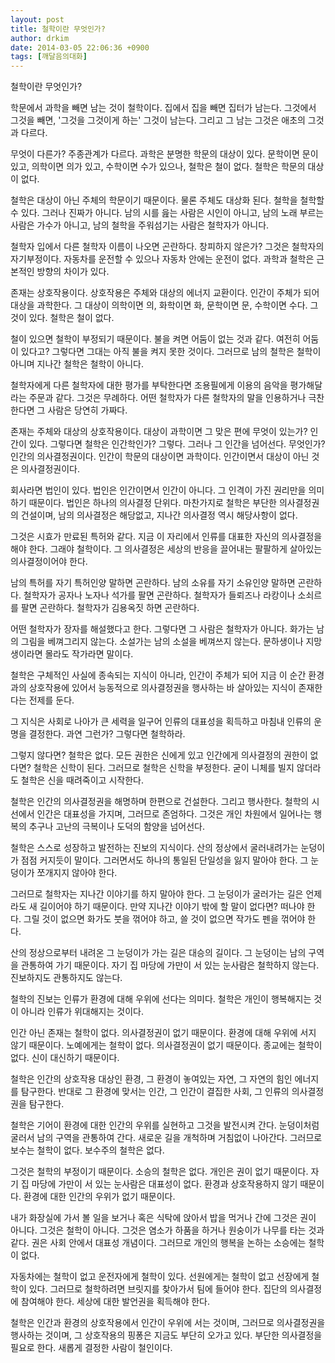 ```yaml
---
layout: post
title: 철학이란 무엇인가?
author: drkim
date: 2014-03-05 22:06:36 +0900
tags: [깨달음의대화]
---
```

  


철학이란 무엇인가? 

  


학문에서 과학을 빼면 남는 것이 철학이다. 집에서 집을 빼면 집터가 남는다. 그것에서 그것을 빼면, '그것을 그것이게 하는' 그것이 남는다. 그리고 그 남는 그것은 애초의 그것과 다르다. 

  


무엇이 다른가? 주종관계가 다르다. 과학은 분명한 학문의 대상이 있다. 문학이면 문이 있고, 의학이면 의가 있고, 수학이면 수가 있으나, 철학은 철이 없다. 철학은 학문의 대상이 없다. 

  


철학은 대상이 아닌 주체의 학문이기 때문이다. 물론 주체도 대상화 된다. 철학을 철학할 수 있다. 그러나 진짜가 아니다. 남의 시를 읊는 사람은 시인이 아니고, 남의 노래 부르는 사람은 가수가 아니고, 남의 철학을 주워섬기는 사람은 철학자가 아니다. 

  


철학자 입에서 다른 철학자 이름이 나오면 곤란하다. 창피하지 않은가? 그것은 철학자의 자기부정이다. 자동차를 운전할 수 있으나 자동차 안에는 운전이 없다. 과학과 철학은 근본적인 방향의 차이가 있다. 

  


존재는 상호작용이다. 상호작용은 주체와 대상의 에너지 교환이다. 인간이 주체가 되어 대상을 과학한다. 그 대상이 의학이면 의, 화학이면 화, 문학이면 문, 수학이면 수다. 그것이 있다. 철학은 철이 없다. 

  


철이 있으면 철학이 부정되기 때문이다. 불을 켜면 어둠이 없는 것과 같다. 여전히 어둠이 있다고? 그렇다면 그대는 아직 불을 켜지 못한 것이다. 그러므로 남의 철학은 철학이 아니며 지나간 철학은 철학이 아니다. 

  


철학자에게 다른 철학자에 대한 평가를 부탁한다면 조용필에게 이용의 음악을 평가해달라는 주문과 같다. 그것은 무례하다. 어떤 철학자가 다른 철학자의 말을 인용하거나 극찬한다면 그 사람은 당연히 가짜다. 

  


존재는 주체와 대상의 상호작용이다. 대상이 과학이면 그 맞은 편에 무엇이 있는가? 인간이 있다. 그렇다면 철학은 인간학인가? 그렇다. 그러나 그 인간을 넘어선다. 무엇인가? 인간의 의사결정권이다. 인간이 학문의 대상이면 과학이다. 인간이면서 대상이 아닌 것은 의사결정권이다. 

  


회사라면 법인이 있다. 법인은 인간이면서 인간이 아니다. 그 인격이 가진 권리만을 의미하기 때문이다. 법인은 하나의 의사결정 단위다. 마찬가지로 철학은 부단한 의사결정권의 건설이며, 남의 의사결정은 해당없고, 지나간 의사결정 역시 해당사항이 없다. 

  


그것은 시효가 만료된 특허와 같다. 지금 이 자리에서 인류를 대표한 자신의 의사결정을 해야 한다. 그래야 철학이다. 그 의사결정은 세상의 반응을 끌어내는 팔팔하게 살아있는 의사결정이어야 한다. 

  


남의 특허를 자기 특허인양 말하면 곤란하다. 남의 소유를 자기 소유인양 말하면 곤란하다. 철학자가 공자나 노자나 석가를 팔면 곤란하다. 철학자가 들뢰즈나 라캉이나 소쇠르를 팔면 곤란하다. 철학자가 김용옥짓 하면 곤란하다. 

  


어떤 철학자가 장자를 해설했다고 한다. 그렇다면 그 사람은 철학자가 아니다. 화가는 남의 그림을 베껴그리지 않는다. 소설가는 남의 소설을 베껴쓰지 않는다. 문하생이나 지망생이라면 몰라도 작가라면 말이다. 

  


철학은 구체적인 사실에 종속되는 지식이 아니라, 인간이 주체가 되어 지금 이 순간 환경과의 상호작용에 있어서 능동적으로 의사결정권을 행사하는 바 살아있는 지식이 존재한다는 전제를 둔다. 

  


그 지식은 사회로 나아가 큰 세력을 일구어 인류의 대표성을 획득하고 마침내 인류의 운명을 결정한다. 과연 그런가? 그렇다면 철학하라. 

  


그렇지 않다면? 철학은 없다. 모든 권한은 신에게 있고 인간에게 의사결정의 권한이 없다면? 철학은 신학이 된다. 그러므로 철학은 신학을 부정한다. 굳이 니체를 빌지 않더라도 철학은 신을 때려죽이고 시작한다. 

  


철학은 인간의 의사결정권을 해명하며 한편으로 건설한다. 그리고 행사한다. 철학의 시선에서 인간은 대표성을 가지며, 그러므로 존엄하다. 그것은 개인 차원에서 일어나는 행복의 추구나 고난의 극복이나 도덕의 함양을 넘어선다. 

  


철학은 스스로 성장하고 발전하는 진보의 지식이다. 산의 정상에서 굴러내려가는 눈덩이가 점점 커지듯이 말이다. 그러면서도 하나의 통일된 단일성을 잃지 말아야 한다. 그 눈덩이가 쪼개지지 않아야 한다. 

  


그러므로 철학자는 지나간 이야기를 하지 말아야 한다. 그 눈덩이가 굴러가는 길은 언제라도 새 길이어야 하기 때문이다. 만약 지나간 이야기 밖에 할 말이 없다면? 떠나야 한다. 그릴 것이 없으면 화가도 붓을 꺾어야 하고, 쓸 것이 없으면 작가도 펜을 꺾어야 한다. 

  


산의 정상으로부터 내려온 그 눈덩이가 가는 길은 대승의 길이다. 그 눈덩이는 남의 구역을 관통하여 가기 때문이다. 자기 집 마당에 가만이 서 있는 눈사람은 철학하지 않는다. 진보하지도 관통하지도 않는다. 

  


철학의 진보는 인류가 환경에 대해 우위에 선다는 의미다. 철학은 개인이 행복해지는 것이 아니라 인류가 위대해지는 것이다. 

  


인간 아닌 존재는 철학이 없다. 의사결정권이 없기 때문이다. 환경에 대해 우위에 서지 않기 때문이다. 노예에게는 철학이 없다. 의사결정권이 없기 때문이다. 종교에는 철학이 없다. 신이 대신하기 때문이다. 

  


철학은 인간의 상호작용 대상인 환경, 그 환경이 놓여있는 자연, 그 자연의 힘인 에너지를 탐구한다. 반대로 그 환경에 맞서는 인간, 그 인간이 결집한 사회, 그 인류의 의사결정권을 탐구한다. 

  


철학은 기어이 환경에 대한 인간의 우위를 실현하고 그것을 발전시켜 간다. 눈덩이처럼 굴러서 남의 구역을 관통하여 간다. 새로운 길을 개척하며 거침없이 나아간다. 그러므로 보수는 철학이 없다. 보수주의 철학은 없다. 

  


그것은 철학의 부정이기 때문이다. 소승의 철학은 없다. 개인은 권이 없기 때문이다. 자기 집 마당에 가만이 서 있는 눈사람은 대표성이 없다. 환경과 상호작용하지 않기 때문이다. 환경에 대한 인간의 우위가 없기 때문이다. 

  


내가 화장실에 가서 볼 일을 보거나 혹은 식탁에 앉아서 밥을 먹거나 간에 그것은 권이 아니다. 그것은 철학이 아니다. 그것은 염소가 하품을 하거나 원숭이가 나무를 타는 것과 같다. 권은 사회 안에서 대표성 개념이다. 그러므로 개인의 행복을 논하는 소승에는 철학이 없다. 

  


자동차에는 철학이 없고 운전자에게 철학이 있다. 선원에게는 철학이 없고 선장에게 철학이 있다. 그러므로 철학하려면 브릿지를 찾아가서 팀에 들어야 한다. 집단의 의사결정에 참여해야 한다. 세상에 대한 발언권을 획득해야 한다. 

  


철학은 인간과 환경의 상호작용에서 인간이 우위에 서는 것이며, 그러므로 의사결정권을 행사하는 것이며, 그 상호작용의 핑퐁은 지금도 부단히 오가고 있다. 부단한 의사결정을 필요로 한다. 새롭게 결정한 사람이 철인이다.